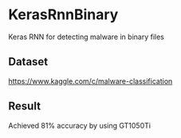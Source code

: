 # KerasRnnBinary
Keras RNN for detecting malware in binary files
## Dataset
https://www.kaggle.com/c/malware-classification
## Result
Achieved 81% accuracy by using GT1050Ti
